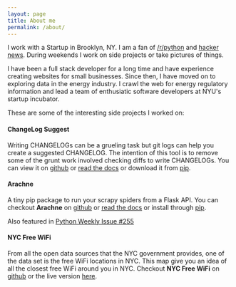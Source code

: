 ```yaml
---
layout: page
title: About me
permalink: /about/
---
```

I work with a Startup in Brooklyn, NY. I am a fan of [/r/python](http://reddit.com/r/python) and [hacker news](https://news.ycombinator.com/). During weekends I work on side projects or take pictures of things.  

I have been a full stack developer for a long time and have experience creating websites for small businesses. Since then, I have moved on to exploring data in the energy industry. I crawl the web for energy regulatory information and lead a team of enthusiatic software developers at NYU's startup incubator.

These are some of the interesting side projects I worked on:

#### ChangeLog Suggest
Writing CHANGELOGs can be a grueling task but git logs can help you create a suggested CHANGELOG. The intention of this tool is to remove some of the grunt work involved checking diffs to write CHANGELOGs. You can view it on [github](https://github.com/kirankoduru/changelog) or [read the docs](http://changelog.readthedocs.io/en/latest/) or download it from [pip](https://pypi.python.org/pypi/changelog-suggest). 

#### Arachne
A tiny pip package to run your scrapy spiders from a Flask API. You can checkout __Arachne__ on [github](https://github.com/kirankoduru/arachne) or [read the docs](http://arachne.readthedocs.org/en/latest/) or install through [pip](https://pypi.python.org/pypi/Arachne).

Also featured in [Python Weekly Issue #255](http://us2.campaign-archive2.com/?u=e2e180baf855ac797ef407fc7&id=e7f1f80436&e=dbe1eb73cd)

#### NYC Free WiFi
From all the open data sources that the NYC government provides, one of the data set is the free WiFi locations in NYC. This map give you an idea of all the closest free WiFi around you in NYC. Checkout __NYC Free WiFi__ on [github](https://github.com/kirankoduru/nycwifi) or the live version [here](http://kirankoduru.github.io/nycwifi/).

